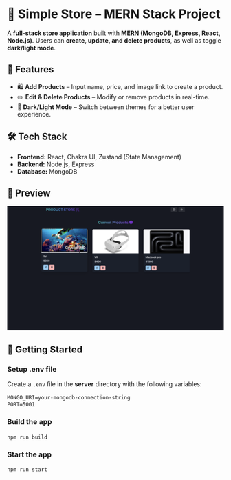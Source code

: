 # 🛒 Simple Store – MERN Stack Project  

A **full-stack store application** built with **MERN (MongoDB, Express, React, Node.js)**. Users can **create, update, and delete products**, as well as toggle **dark/light mode**.

## 🚀 Features  

- 🛍️ **Add Products** – Input name, price, and image link to create a product.  
- ✏️ **Edit & Delete Products** – Modify or remove products in real-time.  
- 🌙 **Dark/Light Mode** – Switch between themes for a better user experience.  

## 🛠️ Tech Stack  

- **Frontend:** React, Chakra UI, Zustand (State Management)  
- **Backend:** Node.js, Express  
- **Database:** MongoDB  

## 📸 Preview  

![Simple Store Screenshot](/frontend/public/demo-readme.png)

## 🚀 Getting Started  

### Setup .env file  

Create a `.env` file in the **server** directory with the following variables:  

```shell
MONGO_URI=your-mongodb-connection-string
PORT=5001
```

### Build the app

```shell
npm run build
```

### Start the app

```shell
npm run start
```
